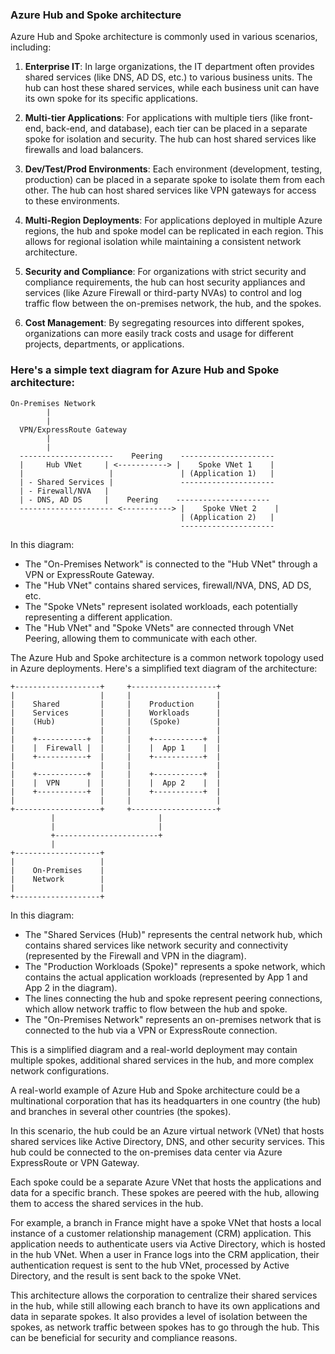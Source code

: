 ### Azure Hub and Spoke architecture

Azure Hub and Spoke architecture is commonly used in various scenarios, including:

1. **Enterprise IT**: In large organizations, the IT department often provides shared services (like DNS, AD DS, etc.) to various business units. The hub can host these shared services, while each business unit can have its own spoke for its specific applications.

2. **Multi-tier Applications**: For applications with multiple tiers (like front-end, back-end, and database), each tier can be placed in a separate spoke for isolation and security. The hub can host shared services like firewalls and load balancers.

3. **Dev/Test/Prod Environments**: Each environment (development, testing, production) can be placed in a separate spoke to isolate them from each other. The hub can host shared services like VPN gateways for access to these environments.

4. **Multi-Region Deployments**: For applications deployed in multiple Azure regions, the hub and spoke model can be replicated in each region. This allows for regional isolation while maintaining a consistent network architecture.

5. **Security and Compliance**: For organizations with strict security and compliance requirements, the hub can host security appliances and services (like Azure Firewall or third-party NVAs) to control and log traffic flow between the on-premises network, the hub, and the spokes.

6. **Cost Management**: By segregating resources into different spokes, organizations can more easily track costs and usage for different projects, departments, or applications.


### Here's a simple text diagram for Azure Hub and Spoke architecture:

```
On-Premises Network
        |
        |
  VPN/ExpressRoute Gateway
        |
        |
  ---------------------    Peering    ---------------------
  |     Hub VNet     | <-----------> |    Spoke VNet 1    |
  |                   |               | (Application 1)   |
  | - Shared Services |               ---------------------
  | - Firewall/NVA   |
  | - DNS, AD DS     |    Peering    ---------------------
  --------------------- <-----------> |    Spoke VNet 2    |
                                      | (Application 2)   |
                                      ---------------------
```

In this diagram:

- The "On-Premises Network" is connected to the "Hub VNet" through a VPN or ExpressRoute Gateway.
- The "Hub VNet" contains shared services, firewall/NVA, DNS, AD DS, etc.
- The "Spoke VNets" represent isolated workloads, each potentially representing a different application.
- The "Hub VNet" and "Spoke VNets" are connected through VNet Peering, allowing them to communicate with each other.


The Azure Hub and Spoke architecture is a common network topology used in Azure deployments. Here's a simplified text diagram of the architecture:

```
+-------------------+     +-------------------+
|                   |     |                   |
|    Shared         |     |    Production     |
|    Services       |     |    Workloads      |
|    (Hub)          |     |    (Spoke)        |
|                   |     |                   |
|    +-----------+  |     |    +-----------+  |
|    |  Firewall |  |     |    |  App 1    |  |
|    +-----------+  |     |    +-----------+  |
|                   |     |                   |
|    +-----------+  |     |    +-----------+  |
|    |  VPN      |  |     |    |  App 2    |  |
|    +-----------+  |     |    +-----------+  |
|                   |     |                   |
+-------------------+     +-------------------+
         |                       |
         |                       |
         +-----------------------+
         |
+-------------------+
|                   |
|    On-Premises    |
|    Network        |
|                   |
+-------------------+
```

In this diagram:

- The "Shared Services (Hub)" represents the central network hub, which contains shared services like network security and connectivity (represented by the Firewall and VPN in the diagram).
- The "Production Workloads (Spoke)" represents a spoke network, which contains the actual application workloads (represented by App 1 and App 2 in the diagram).
- The lines connecting the hub and spoke represent peering connections, which allow network traffic to flow between the hub and spoke.
- The "On-Premises Network" represents an on-premises network that is connected to the hub via a VPN or ExpressRoute connection.

This is a simplified diagram and a real-world deployment may contain multiple spokes, additional shared services in the hub, and more complex network configurations.


A real-world example of Azure Hub and Spoke architecture could be a multinational corporation that has its headquarters in one country (the hub) and branches in several other countries (the spokes).

In this scenario, the hub could be an Azure virtual network (VNet) that hosts shared services like Active Directory, DNS, and other security services. This hub could be connected to the on-premises data center via Azure ExpressRoute or VPN Gateway.

Each spoke could be a separate Azure VNet that hosts the applications and data for a specific branch. These spokes are peered with the hub, allowing them to access the shared services in the hub.

For example, a branch in France might have a spoke VNet that hosts a local instance of a customer relationship management (CRM) application. This application needs to authenticate users via Active Directory, which is hosted in the hub VNet. When a user in France logs into the CRM application, their authentication request is sent to the hub VNet, processed by Active Directory, and the result is sent back to the spoke VNet.

This architecture allows the corporation to centralize their shared services in the hub, while still allowing each branch to have its own applications and data in separate spokes. It also provides a level of isolation between the spokes, as network traffic between spokes has to go through the hub. This can be beneficial for security and compliance reasons.

